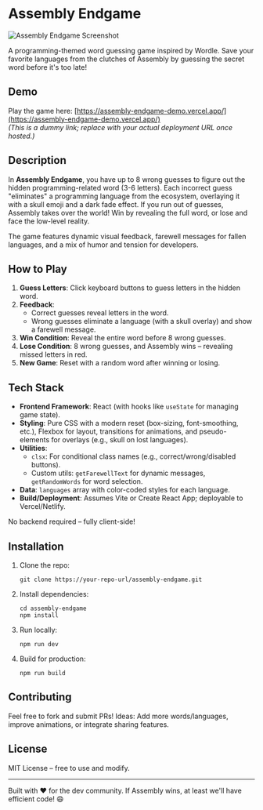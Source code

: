 # Assembly Endgame

![Assembly Endgame Screenshot](<img width="668" height="812" alt="image" src="https://github.com/user-attachments/assets/00e077a1-6926-434d-9be9-bb0e91de83bc" />)

A programming-themed word guessing game inspired by Wordle. Save your favorite languages from the clutches of Assembly by guessing the secret word before it's too late!

## Demo

Play the game here: [https://assembly-endgame-demo.vercel.app/](https://assembly-endgame-demo.vercel.app/)  
*(This is a dummy link; replace with your actual deployment URL once hosted.)*

## Description

In **Assembly Endgame**, you have up to 8 wrong guesses to figure out the hidden programming-related word (3-6 letters). Each incorrect guess "eliminates" a programming language from the ecosystem, overlaying it with a skull emoji and a dark fade effect. If you run out of guesses, Assembly takes over the world! Win by revealing the full word, or lose and face the low-level reality.

The game features dynamic visual feedback, farewell messages for fallen languages, and a mix of humor and tension for developers.

## How to Play

1. **Guess Letters**: Click keyboard buttons to guess letters in the hidden word.
2. **Feedback**:
   - Correct guesses reveal letters in the word.
   - Wrong guesses eliminate a language (with a skull overlay) and show a farewell message.
3. **Win Condition**: Reveal the entire word before 8 wrong guesses.
4. **Lose Condition**: 8 wrong guesses, and Assembly wins – revealing missed letters in red.
5. **New Game**: Reset with a random word after winning or losing.

## Tech Stack

- **Frontend Framework**: React (with hooks like `useState` for managing game state).
- **Styling**: Pure CSS with a modern reset (box-sizing, font-smoothing, etc.), Flexbox for layout, transitions for animations, and pseudo-elements for overlays (e.g., skull on lost languages).
- **Utilities**:
  - `clsx`: For conditional class names (e.g., correct/wrong/disabled buttons).
  - Custom utils: `getFarewellText` for dynamic messages, `getRandomWords` for word selection.
- **Data**: `languages` array with color-coded styles for each language.
- **Build/Deployment**: Assumes Vite or Create React App; deployable to Vercel/Netlify.

No backend required – fully client-side!

## Installation

1. Clone the repo:
   ```
   git clone https://your-repo-url/assembly-endgame.git
   ```
2. Install dependencies:
   ```
   cd assembly-endgame
   npm install
   ```
3. Run locally:
   ```
   npm run dev
   ```
4. Build for production:
   ```
   npm run build
   ```

## Contributing

Feel free to fork and submit PRs! Ideas: Add more words/languages, improve animations, or integrate sharing features.

## License

MIT License – free to use and modify.

---

Built with ❤️ for the dev community. If Assembly wins, at least we'll have efficient code! 😄
